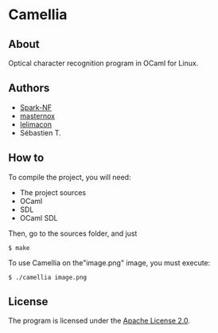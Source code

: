 # Camellia

## About
Optical character recognition program in OCaml for Linux. 

## Authors
* [Spark-NF](https://github.com/Spark-NF)
* [masternox](https://github.com/masternox)
* [lelimacon](https://github.com/lelimacon)
* Sébastien T.

## How to
To compile the project, you will need:

- The project sources
- OCaml
- SDL
- OCaml SDL

Then, go to the sources folder, and just

```
$ make
```

To use Camellia on the"image.png" image, you must execute:

```
$ ./camellia image.png
```

## License
The program is licensed under the [Apache License 2.0](http://www.apache.org/licenses/LICENSE-2.0).